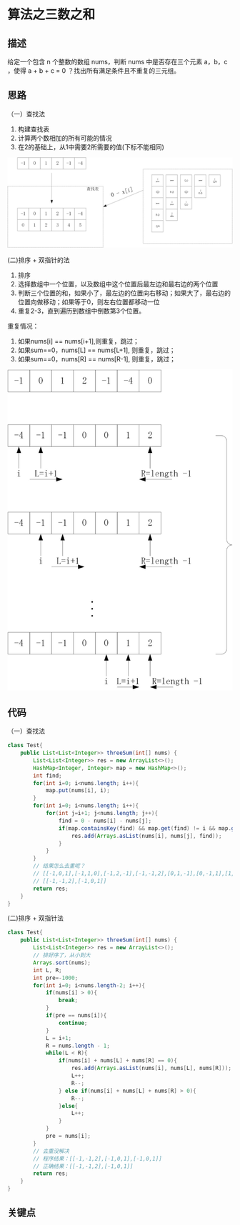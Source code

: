 # 算法之三数之和
## 描述
给定一个包含 n 个整数的数组 nums，判断 nums 中是否存在三个元素 a，b，c ，使得 a + b + c = 0 ？找出所有满足条件且不重复的三元组。

## 思路
（一）查找法
1. 构建查找表
2. 计算两个数相加的所有可能的情况
3. 在2的基础上，从1中需要2所需要的值(下标不能相同)

![](../pictures/threesum/1.jpg)

(二)排序 + 双指针的法
1. 排序
2. 选择数组中一个位置，以及数组中这个位置后最左边和最右边的两个位置
3. 判断三个位置的和，如果小了，最左边的位置向右移动；如果大了，最右边的位置向做移动；如果等于0，则左右位置都移动一位
4. 重复2-3，直到遍历到数组中倒数第3个位置。

重复情况：
1. 如果nums[i] == nums[i+1],则重复，跳过；
2. 如果sum==0，nums[L] == nums[L+1], 则重复，跳过；
3. 如果sum==0，nums[R] == nums[R-1], 则重复，跳过；

![](../pictures/threesum/2.jpg)

## 代码
（一）查找法
```java
class Test{
    public List<List<Integer>> threeSum(int[] nums) {
        List<List<Integer>> res = new ArrayList<>();
        HashMap<Integer, Integer> map = new HashMap<>();
        int find;
        for(int i=0; i<nums.length; i++){
            map.put(nums[i], i);
        }
        for(int i=0; i<nums.length; i++){
            for(int j=i+1; j<nums.length; j++){
                find = 0 - nums[i] - nums[j];
                if(map.containsKey(find) && map.get(find) != i && map.get(find) != j){
                    res.add(Arrays.asList(nums[i], nums[j], find));
                }
            }
        }
        // 结果怎么去重呢？
        // [[-1,0,1],[-1,1,0],[-1,2,-1],[-1,-1,2],[0,1,-1],[0,-1,1],[1,-1,0]]
        // [[-1,-1,2],[-1,0,1]]
        return res;
    }
}
```
(二)排序 + 双指针法
```java
class Test{
    public List<List<Integer>> threeSum(int[] nums) {
        List<List<Integer>> res = new ArrayList<>();
        // 排好序了，从小到大
        Arrays.sort(nums);
        int L, R;
        int pre=-1000;
        for(int i=0; i<nums.length-2; i++){
            if(nums[i] > 0){
                break;
            }
            if(pre == nums[i]){
                continue;
            }
            L = i+1;
            R = nums.length - 1;
            while(L < R){
                if(nums[i] + nums[L] + nums[R] == 0){
                    res.add(Arrays.asList(nums[i], nums[L], nums[R]));
                    L++;
                    R--;
                } else if(nums[i] + nums[L] + nums[R] > 0){
                    R--;
                }else{
                    L++;
                }
            }
            pre = nums[i];
        }
        // 去重没解决
        // 程序结果：[[-1,-1,2],[-1,0,1],[-1,0,1]]
        // 正确结果：[[-1,-1,2],[-1,0,1]]
        return res;
    }
}
```
## 关键点